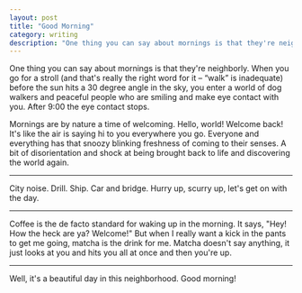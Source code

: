 ```yaml
---
layout: post
title: "Good Morning"
category: writing
description: "One thing you can say about mornings is that they're neighborly."
---
```


One thing you can say about mornings is that they're neighborly. When you go for a stroll (and that's really the right word for it – “walk” is inadequate) before the sun hits a 30 degree angle in the sky, you enter a world of dog walkers and peaceful people who are smiling and make eye contact with you. After 9:00 the eye contact stops.

Mornings are by nature a time of welcoming. Hello, world! Welcome back! It's like the air is saying hi to you everywhere you go. Everyone and everything has that snoozy blinking freshness of coming to their senses. A bit of disorientation and shock at being brought back to life and discovering the world again.

---

City noise. Drill. Ship. Car and bridge. Hurry up, scurry up, let's get on with the day.

---

Coffee is the de facto standard for waking up in the morning. It says, "Hey! How the heck are ya? Welcome!" But when I really want a kick in the pants to get me going, matcha is the drink for me. Matcha doesn't say anything, it just looks at you and hits you all at once and then you're up.

---

Well, it's a beautiful day in this neighborhood. Good morning!
